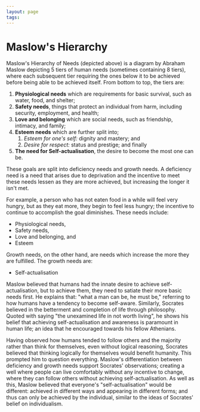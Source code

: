 ```yaml
---
layout: page
tags: 
---
```


# Maslow's Hierarchy

Maslow's Hierarchy of Needs (depicted above) is a diagram by Abraham Maslow depicting 5 tiers of human needs (sometimes containing 8 tiers), where each subsequent tier requiring the ones below it to be achieved before being able to be achieved itself. From bottom to top, the tiers are:

1. **Physiological needs** which are requirements for basic survival, such as water, food, and shelter;
2. **Safety needs**, things that protect an individual from harm, including security, employment, and health;
3. **Love and belonging** which are social needs, such as friendship, intimacy, and family;
4. **Esteem needs** which are further split into;
	1. *Esteem for one's self:* dignity and mastery; and
	2. *Desire for respect:* status and prestige; and finally
5. **The need for Self-actualisation**, the desire to become the most one can be.

These goals are split into deficiency needs and growth needs. A deficiency need is a need that arises due to deprivation and the incentive to meet these needs lessen as they are more achieved, but increasing the longer it isn't met. 

For example, a person who has not eaten food in a while will feel very hungry, but as they eat more, they begin to feel less hungry; the incentive to continue to accomplish the goal diminishes. 
These needs include:
- Physiological needs,
- Safety needs,
- Love and belonging, and
- Esteem

Growth needs, on the other hand, are needs which increase the more they are fulfilled. The growth needs are:
- Self-actualisation

Maslow believed that humans had the innate desire to achieve self-actualisation, but to achieve them, they need to satiate their more basic needs first. He explains that: "what a man can be, he must be," referring to how humans have a tendency to become self-aware.
Similarly, Socrates believed in the betterment and completion of life through philosophy. Quoted with saying "the unexamined life in not worth living", he shows his belief that achieving self-actualisation and awareness is paramount in human life; an idea that he encouraged towards his fellow Athenians.

Having observed how humans tended to follow others and the majority rather than think for themselves, even without logical reasoning, Socrates believed that thinking logically for themselves would benefit humanity. This prompted him to question everything.
Maslow's differentiation between deficiency and growth needs support Socrates' observations; creating a well where people can live comfortably without any incentive to change, where they can follow others without achieving self-actualisation.
As well as this, Maslow believed that everyone's "self-actualisation" would be different: achieved in different ways and appearing in different forms; and thus can only be achieved by the individual, similar to the ideas of Socrates' belief on individualism.